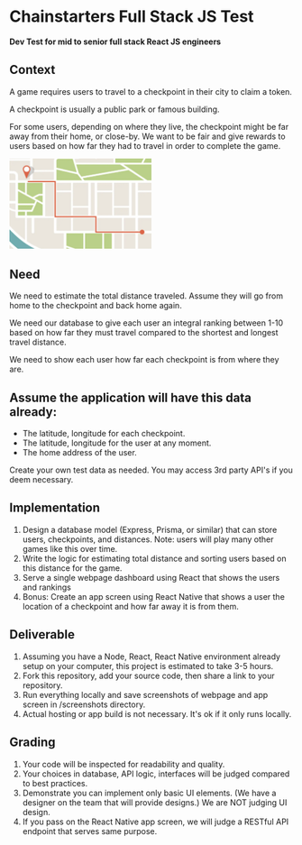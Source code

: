 # Chainstarters Full Stack JS Test

__Dev Test for mid to senior full stack React JS engineers__

## Context

A game requires users to travel to a checkpoint in their city to claim a token.

A checkpoint is usually a public park or famous building.

For some users, depending on where they live, the checkpoint might be far away from their home, or close-by. We want to be fair and give rewards to users based on how far they had to travel in order to complete the game.

<img src="/map_example.png" width="50%">

## Need

We need to estimate the total distance traveled. Assume they will go from home to the checkpoint and back home again.

We need our database to give each user an integral ranking between 1-10 based on how far they must travel compared to the shortest and longest travel distance.

We need to show each user how far each checkpoint is from where they are.


## Assume the application will have this data already:

- The latitude, longitude for each checkpoint.
- The latitude, longitude for the user at any moment.
- The home address of the user.

Create your own test data as needed.
You may access 3rd party API's if you deem necessary.


## Implementation

1. Design a database model (Express, Prisma, or similar) that can store users, checkpoints, and distances. Note: users will play many other games like this over time.
1. Write the logic for estimating total distance and sorting users based on this distance for the game.
1. Serve a single webpage dashboard using React that shows the users and rankings
1. Bonus: Create an app screen using React Native that shows a user the location of a checkpoint and how far away it is from them.

## Deliverable

1. Assuming you have a Node, React, React Native environment already setup on your computer, this project is estimated to take 3-5 hours.
1. Fork this repository, add your source code, then share a link to your repository.
1. Run everything locally and save screenshots of webpage and app screen in /screenshots directory.
1. Actual hosting or app build is not necessary. It's ok if it only runs locally.

## Grading

1. Your code will be inspected for readability and quality.
1. Your choices in database, API logic, interfaces will be judged compared to best practices.
1. Demonstrate you can implement only basic UI elements. (We have a designer on the team that will provide designs.) We are NOT judging UI design.
1. If you pass on the React Native app screen, we will judge a RESTful API endpoint that serves same purpose.
